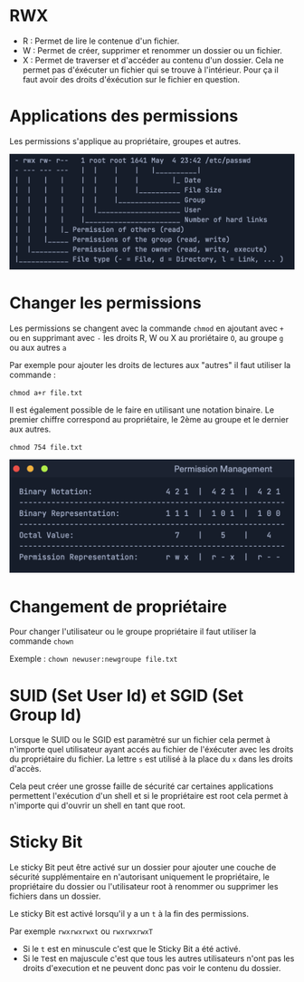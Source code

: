 # RWX

* R : Permet de lire le contenue d'un fichier.
* W : Permet de créer, supprimer et renommer un dossier ou un fichier.
* X : Permet de traverser et d'accéder au contenu d'un dossier. Cela ne permet pas d'éxécuter un fichier qui se trouve à l'intérieur. Pour ça il faut avoir des droits d'éxécution sur le fichier en question.

# Applications des permissions

Les permissions s'applique au propriétaire, groupes et autres.

![alt text](<Images/Permissions.png>)

# Changer les permissions

Les permissions se changent avec la commande `chmod` en ajoutant avec `+` ou en supprimant avec `-` les droits R, W ou X au proriétaire `O`, au groupe `g` ou aux autres `a`

Par exemple pour ajouter les droits de lectures aux "autres" il faut utiliser la commande :

`chmod a+r file.txt`

Il est également possible de le faire en utilisant une notation binaire. Le premier chiffre correspond au propriétaire, le 2ème au groupe et le dernier aux autres.

`chmod 754 file.txt`

![alt text](<Images/Notation Binaire.png>)

# Changement de propriétaire

Pour changer l'utilisateur ou le groupe propriétaire il faut utiliser la commande `chown`

Exemple : `chown newuser:newgroupe file.txt`

# SUID (Set User Id) et SGID (Set Group Id)

Lorsque le SUID ou le SGID est paramètré sur un fichier cela permet à n'importe quel utilisateur ayant accés au fichier de l'éxécuter avec les droits du propriétaire du fichier. La lettre `s` est utilisé à la place du `x` dans les droits d'accès.

Cela peut créer une grosse faille de sécurité car certaines applications permettent l'exécution d'un shell et si le propriétaire est root cela permet à n'importe qui d'ouvrir un shell en tant que root.

# Sticky Bit

Le sticky Bit peut être activé sur un dossier pour ajouter une couche de sécurité supplémentaire en n'autorisant uniquement le propriétaire, le propriétaire du dossier ou l'utilisateur root à renommer ou supprimer les fichiers dans un dossier.

Le sticky Bit est activé lorsqu'il y a un `t` à la fin des permissions.

Par exemple `rwxrwxrwxt` ou `rwxrwxrwxT`

* Si le `t` est en minuscule c'est que le Sticky Bit a été activé.
* Si le `T`est en majuscule c'est que tous les autres utilisateurs n'ont pas les droits d'execution et ne peuvent donc pas voir le contenu du dossier.